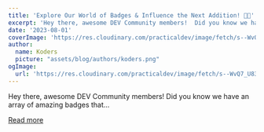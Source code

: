 ```yaml
---
title: 'Explore Our World of Badges & Influence the Next Addition! 🏅🌟'
excerpt: 'Hey there, awesome DEV Community members!  Did you know we have an array of amazing badges that...'
date: '2023-08-01'
coverImage: 'https://res.cloudinary.com/practicaldev/image/fetch/s--WvQ7_U83--/c_imagga_scale,f_auto,fl_progressive,h_420,q_auto,w_1000/https://dev-to-uploads.s3.amazonaws.com/uploads/articles/lc2oakqbygppjua30qra.jpg'
author:
  name: Koders
  picture: "assets/blog/authors/koders.png"
ogImage:
  url: 'https://res.cloudinary.com/practicaldev/image/fetch/s--WvQ7_U83--/c_imagga_scale,f_auto,fl_progressive,h_420,q_auto,w_1000/https://dev-to-uploads.s3.amazonaws.com/uploads/articles/lc2oakqbygppjua30qra.jpg'
---
```


Hey there, awesome DEV Community members!  Did you know we have an array of amazing badges that...

[Read more](https://dev.to/devteam/explore-our-world-of-badges-influence-the-next-addition-1fnf)

